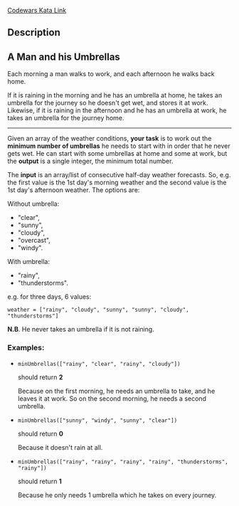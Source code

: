 [Codewars Kata Link](https://www.codewars.com/kata/58298e19c983caf4ba000c8d/typescript)

## Description

## A Man and his Umbrellas

Each morning a man walks to work, and each afternoon he walks back home.

If it is raining in the morning and he has an umbrella at home, he takes an umbrella for the journey so he doesn't get wet, and stores it at work. Likewise, if it is raining in the afternoon and he has an umbrella at work, he takes an umbrella for the journey home.

---

Given an array of the weather conditions, **your task** is to work out the **minimum number of umbrellas** he needs to start with in order that he never gets wet. He can start with some umbrellas at home and some at work, but the **output** is a single integer, the minimum total number.

The **input** is an array/list of consecutive half-day weather forecasts. So, e.g. the first value is the 1st day's morning weather and the second value is the 1st day's afternoon weather. The options are:

Without umbrella:

- "clear",
- "sunny",
- "cloudy",
- "overcast",
- "windy".

With umbrella:

- "rainy",
- "thunderstorms".

e.g. for three days, 6 values:

```plaintext
weather = ["rainy", "cloudy", "sunny", "sunny", "cloudy", "thunderstorms"]
```

**N.B**. He never takes an umbrella if it is not raining.

### Examples:

- `minUmbrellas(["rainy", "clear", "rainy", "cloudy"])`

  should return **2**

  Because on the first morning, he needs an umbrella to take, and he leaves it at work. So on the second morning, he needs a second umbrella.

- `minUmbrellas(["sunny", "windy", "sunny", "clear"])`

  should return **0**

  Because it doesn't rain at all.

- `minUmbrellas(["rainy", "rainy", "rainy", "rainy", "thunderstorms", "rainy"])`

  should return **1**

  Because he only needs 1 umbrella which he takes on every journey.
